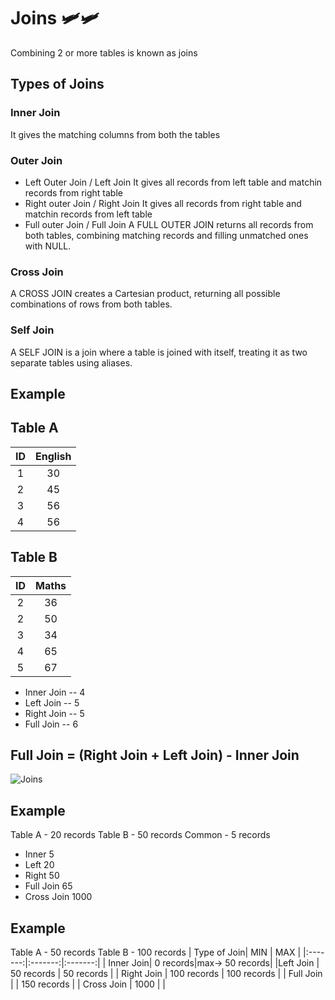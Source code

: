 # Joins  🛩️🛩️
Combining 2 or more tables is known as joins

## Types of Joins
### Inner Join 
  It gives the matching columns from both the tables
### Outer Join
- Left Outer Join / Left Join
   It gives all records from left table and matchin records from right table
- Right outer Join / Right Join
   It gives all records from right table and matchin records from left table
- Full outer Join / Full Join
   A FULL OUTER JOIN returns all records from both tables, combining matching records and filling unmatched ones with NULL.
### Cross Join
   A CROSS JOIN creates a Cartesian product, returning all possible combinations of rows from both tables.
### Self Join
   A SELF JOIN is a join where a table is joined with itself, treating it as two separate tables using aliases.

## Example
## Table A
| ID    |   English  |
|:-----:|:----------:|
| 1     |    30      |
| 2     |    45      |
| 3     | 56         |
| 4     | 56         |

## Table B
| ID    |   Maths    |
|:-----:|:----------:|
| 2     |    36      |
| 2     |    50      |
| 3     | 34         |
| 4     | 65         |
| 5     | 67         |

- Inner Join -- 4
- Left Join  -- 5
- Right Join -- 5
- Full Join  -- 6



## Full Join = (Right Join + Left Join) - Inner Join

![Joins](https://i.pinimg.com/736x/52/71/64/5271644b8c3db314b5830d902db361d9.jpg)

## Example
Table A - 20 records
Table B - 50 records
Common  - 5 records
- Inner  5
- Left   20
- Right  50
- Full Join   65
- Cross Join   1000


## Example 
Table A - 50 records
Table B - 100 records
| Type of Join| MIN  | MAX |
|:-------:|:-------:|:-------:|
| Inner Join| 0 records|max-> 50 records|
|Left Join | 50 records | 50 records |
| Right Join | 100 records | 100 records |
| Full Join |     | 150 records |
| Cross Join | 1000 |   |

